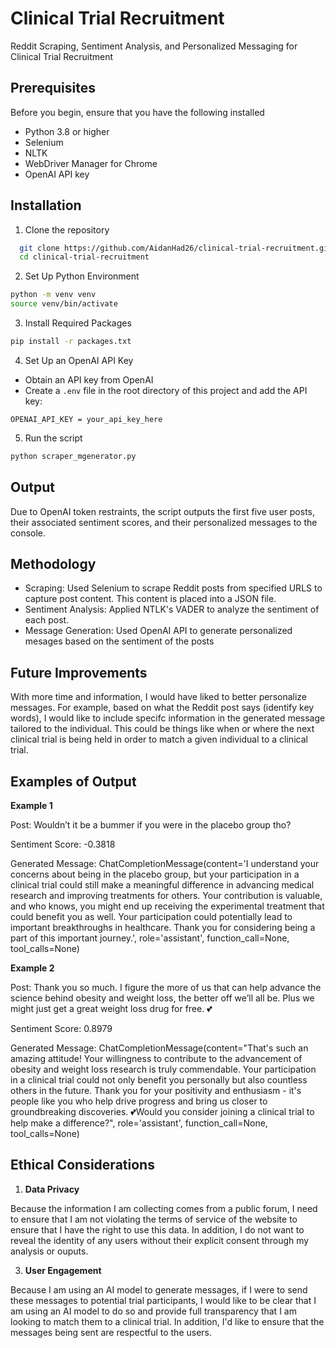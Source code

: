 
# Clinical Trial Recruitment

Reddit Scraping, Sentiment Analysis, and Personalized Messaging for Clinical Trial
Recruitment


## Prerequisites

Before you begin, ensure that you have the following installed
- Python 3.8 or higher
- Selenium
- NLTK
- WebDriver Manager for Chrome
- OpenAI API key

## Installation

1. Clone the repository
```bash
  git clone https://github.com/AidanHad26/clinical-trial-recruitment.git
  cd clinical-trial-recruitment
```
2. Set Up Python Environment
```bash
python -m venv venv
source venv/bin/activate
```
3. Install Required Packages
```bash
pip install -r packages.txt
```
4. Set Up an OpenAI API Key
- Obtain an API key from OpenAI
- Create a `.env` file in the root directory of this project and add the API key:
```
OPENAI_API_KEY = your_api_key_here
```
5. Run the script
```bash
python scraper_mgenerator.py
```
## Output
Due to OpenAI token restraints, the script outputs the first five user posts, their associated sentiment scores, and their personalized messages to the console. 

## Methodology
- Scraping: Used Selenium to scrape Reddit posts from specified URLS to capture post content. This content is placed into a JSON file. 
- Sentiment Analysis: Applied NTLK's VADER to analyze the sentiment of each post.
- Message Generation: Used OpenAI API to generate personalized mesages based on the sentiment of the posts

## Future Improvements
With more time and information, I would have liked to better personalize messages. For example, based on what the Reddit post says (identify key words), I would like to include specifc information in the generated message tailored to the individual. This could be things like when or where the next clinical trial is being held in order to match a given individual to a clinical trial. 

## Examples of Output

**Example 1**

Post: Wouldn’t it be a bummer if you were in the placebo group tho?

Sentiment Score: -0.3818

Generated Message: ChatCompletionMessage(content='I understand your concerns about being in the placebo group, but your participation in a clinical trial could still make a meaningful difference in advancing medical research and improving treatments for others. Your contribution is valuable, and who knows, you might end up receiving the experimental treatment that could benefit you as well. Your participation could potentially lead to important breakthroughs in healthcare. Thank you for considering being a part of this important journey.', role='assistant', function_call=None, tool_calls=None)

**Example 2**

Post: Thank you so much. I figure the more of us that can help advance the science behind obesity and weight loss, the better off we’ll all be. Plus we might just get a great weight loss drug for free. 💕

Sentiment Score: 0.8979

Generated Message: ChatCompletionMessage(content="That's such an amazing attitude! Your willingness to contribute to the advancement of obesity and weight loss research is truly commendable. Your participation in a clinical trial could not only benefit you personally but also countless others in the future. Thank you for your positivity and enthusiasm - it's people like you who help drive progress and bring us closer to groundbreaking discoveries. 💕Would you consider joining a clinical trial to help make a difference?", role='assistant', function_call=None, tool_calls=None)

## Ethical Considerations

1. **Data Privacy**

Because the information I am collecting comes from a public forum, I need to ensure that I am not violating the terms of service of the website to ensure that I have the right to use this data. In addition, I do not want to reveal the identity of any users without their explicit consent through my analysis or ouputs.

3. **User Engagement**

Because I am using an AI model to generate messages, if I were to send these messages to potential trial participants, I would like to be clear that I am using an AI model to do so and provide full transparency that I am looking to match them to a clinical trial. In addition, I'd like to ensure that the messages being sent are respectful to the users. 
